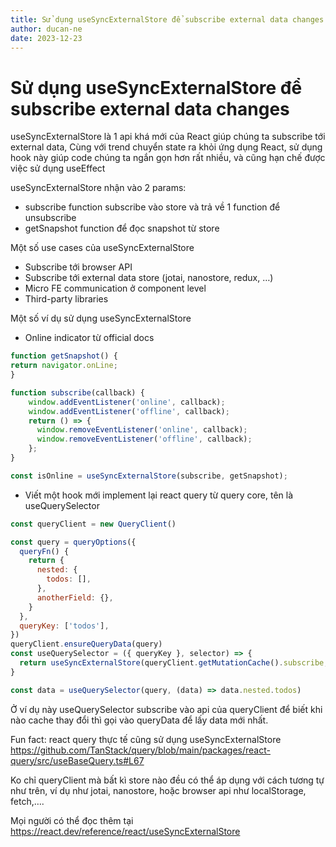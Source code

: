 ```yaml
---
title: Sử dụng useSyncExternalStore để subscribe external data changes
author: ducan-ne
date: 2023-12-23
---
```


# Sử dụng useSyncExternalStore để subscribe external data changes

useSyncExternalStore là 1 api khá mới của React giúp chúng ta subscribe tới external data, Cùng với trend chuyển state ra khỏi ứng dụng React, sử dụng hook này giúp code chúng ta ngắn gọn hơn rất nhiều, và cũng hạn chế được việc sử dụng useEffect

useSyncExternalStore nhận vào 2 params:
- subscribe function subscribe vào store và trả về 1 function để unsubscribe
- getSnapshot function để đọc snapshot từ store

Một số use cases của useSyncExternalStore
- Subscribe tới browser API
- Subscribe tới external data store (jotai, nanostore, redux, …)
- Micro FE communication ở component level
- Third-party libraries

Một số ví dụ sử dụng useSyncExternalStore
- Online indicator từ official docs
```javascript
function getSnapshot() {
return navigator.onLine;
}

function subscribe(callback) {
    window.addEventListener('online', callback);
    window.addEventListener('offline', callback);
    return () => {
      window.removeEventListener('online', callback);
      window.removeEventListener('offline', callback);
    };
}

const isOnline = useSyncExternalStore(subscribe, getSnapshot);
```

- Viết một hook mới implement lại react query từ query core, tên là useQuerySelector
```javascript
const queryClient = new QueryClient()

const query = queryOptions({
  queryFn() {
    return {
      nested: {
        todos: [],
      },
      anotherField: {},
    }
  },
  queryKey: ['todos'],
})
queryClient.ensureQueryData(query)
const useQuerySelector = ({ queryKey }, selector) => {
  return useSyncExternalStore(queryClient.getMutationCache().subscribe, () => selector(queryClient.getQueryData(queryKey)))
}

const data = useQuerySelector(query, (data) => data.nested.todos)
```
Ở ví dụ này useQuerySelector subscribe vào api của queryClient để biết khi nào cache thay đổi thì gọi vào queryData để lấy data mới nhất.

Fun fact: react query thực tế cũng sử dụng useSyncExternalStore https://github.com/TanStack/query/blob/main/packages/react-query/src/useBaseQuery.ts#L67

Ko chỉ queryClient mà bất kì store nào đều có thể áp dụng với cách tương tự như trên, ví dụ như jotai, nanostore, hoặc browser api như localStorage, fetch,….

Mọi người có thể đọc thêm tại https://react.dev/reference/react/useSyncExternalStore